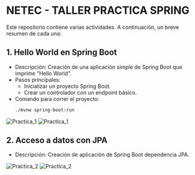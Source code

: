 # NETEC - TALLER PRACTICA SPRING

Este repositorio contiene varias actividades. A continuación, un breve resumen de cada una:

## 1. Hello World en Spring Boot

- Descripción: Creación de una aplicación simple de Spring Boot que imprime "Hello World".
- Pasos principales:
    - Inicializar un proyecto Spring Boot.
    - Crear un controlador con un endpoint básico.
- Comando para correr el proyecto:
  ```bash
  ./mvnw spring-boot:run

![Practica_1](https://github.com/DanielaTob/img/blob/main/PRACTICA_1.png?raw=true)
![Practica_1](https://github.com/DanielaTob/img/blob/main/PRACTICA_1.1.png?raw=true)

## 2. Acceso a datos con JPA

- Descripción: Creación de aplicación de Spring Boot dependencia JPA.

![Practica_2](https://github.com/DanielaTob/img/blob/main/PRACTICA_2.png?raw=true)
![Practica_2](https://github.com/DanielaTob/img/blob/main/PRACTICA_2.2.png?raw=true)

